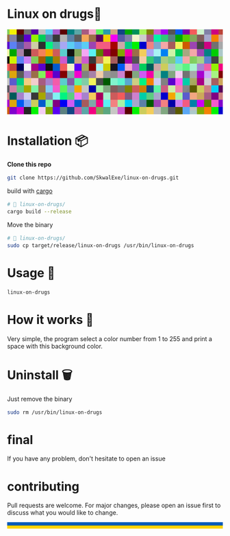 # Linux on drugs🧪
![](images/1.gif)
# Installation 📦
**Clone this repo**
```bash
git clone https://github.com/SkwalExe/linux-on-drugs.git
```
build with [cargo](https://doc.rust-lang.org/cargo/getting-started/installation.html)
```bash
# 📂 linux-on-drugs/
cargo build --release
```
Move the binary
```bash
# 📂 linux-on-drugs/
sudo cp target/release/linux-on-drugs /usr/bin/linux-on-drugs
```
# Usage 📝
```bash
linux-on-drugs
```
# How it works 🔬
Very simple, the program select a color number from 1 to 255 and print a space with this background color.
# Uninstall 🗑
Just remove the binary

```bash
sudo rm /usr/bin/linux-on-drugs
```
# final
If you have any problem, don't hesitate to open an issue
# contributing
Pull requests are welcome. For major changes, please open an issue first to discuss what you would like to change.

<a href="https://github.com/SkwalExe#ukraine"><img src="https://raw.githubusercontent.com/SkwalExe/SkwalExe/main/ukraine.jpg" width="100%" height="15px" /></a>